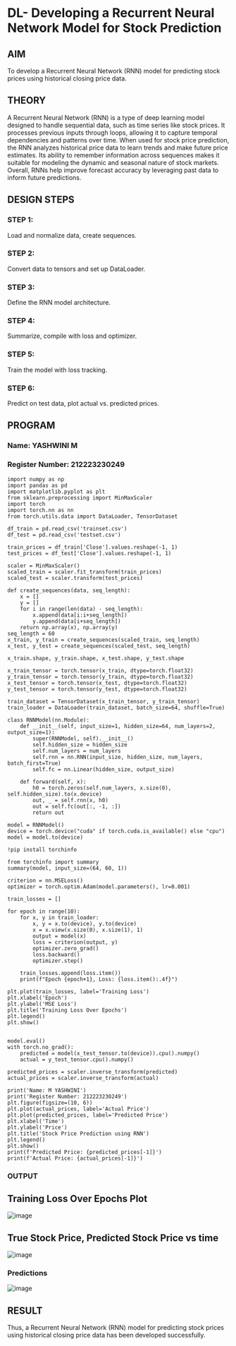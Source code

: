 # DL- Developing a Recurrent Neural Network Model for Stock Prediction

## AIM
To develop a Recurrent Neural Network (RNN) model for predicting stock prices using historical closing price data.

## THEORY
A Recurrent Neural Network (RNN) is a type of deep learning model designed to handle sequential data, such as time series like stock prices. It processes previous inputs through loops, allowing it to capture temporal dependencies and patterns over time. When used for stock price prediction, the RNN analyzes historical price data to learn trends and make future price estimates. Its ability to remember information across sequences makes it suitable for modeling the dynamic and seasonal nature of stock markets. Overall, RNNs help improve forecast accuracy by leveraging past data to inform future predictions.

## DESIGN STEPS
### STEP 1: 

Load and normalize data, create sequences.

### STEP 2: 

Convert data to tensors and set up DataLoader.

### STEP 3: 

Define the RNN model architecture.

### STEP 4: 

Summarize, compile with loss and optimizer.

### STEP 5: 

Train the model with loss tracking.

### STEP 6: 

Predict on test data, plot actual vs. predicted prices.

## PROGRAM

### Name: YASHWINI M

### Register Number: 212223230249

```
import numpy as np
import pandas as pd
import matplotlib.pyplot as plt
from sklearn.preprocessing import MinMaxScaler
import torch
import torch.nn as nn
from torch.utils.data import DataLoader, TensorDataset

df_train = pd.read_csv('trainset.csv')
df_test = pd.read_csv('testset.csv')

train_prices = df_train['Close'].values.reshape(-1, 1)
test_prices = df_test['Close'].values.reshape(-1, 1)

scaler = MinMaxScaler()
scaled_train = scaler.fit_transform(train_prices)
scaled_test = scaler.transform(test_prices)

def create_sequences(data, seq_length):
    x = []
    y = []
    for i in range(len(data) - seq_length):
        x.append(data[i:i+seq_length])
        y.append(data[i+seq_length])
    return np.array(x), np.array(y)
seq_length = 60
x_train, y_train = create_sequences(scaled_train, seq_length)
x_test, y_test = create_sequences(scaled_test, seq_length)

x_train.shape, y_train.shape, x_test.shape, y_test.shape

x_train_tensor = torch.tensor(x_train, dtype=torch.float32)
y_train_tensor = torch.tensor(y_train, dtype=torch.float32)
x_test_tensor = torch.tensor(x_test, dtype=torch.float32)
y_test_tensor = torch.tensor(y_test, dtype=torch.float32)

train_dataset = TensorDataset(x_train_tensor, y_train_tensor)
train_loader = DataLoader(train_dataset, batch_size=64, shuffle=True)

class RNNModel(nn.Module):
    def __init__(self, input_size=1, hidden_size=64, num_layers=2, output_size=1):
        super(RNNModel, self).__init__()
        self.hidden_size = hidden_size
        self.num_layers = num_layers
        self.rnn = nn.RNN(input_size, hidden_size, num_layers, batch_first=True)
        self.fc = nn.Linear(hidden_size, output_size)
    
    def forward(self, x):
        h0 = torch.zeros(self.num_layers, x.size(0), self.hidden_size).to(x.device)
        out, _ = self.rnn(x, h0)
        out = self.fc(out[:, -1, :])
        return out

model = RNNModel()
device = torch.device("cuda" if torch.cuda.is_available() else "cpu")
model = model.to(device)

!pip install torchinfo

from torchinfo import summary
summary(model, input_size=(64, 60, 1))

criterion = nn.MSELoss()
optimizer = torch.optim.Adam(model.parameters(), lr=0.001)

train_losses = []

for epoch in range(10):
    for x, y in train_loader:
        x, y = x.to(device), y.to(device)
        x = x.view(x.size(0), x.size(1), 1)
        output = model(x)
        loss = criterion(output, y)
        optimizer.zero_grad()
        loss.backward()
        optimizer.step()
    
    train_losses.append(loss.item())
    print(f"Epoch {epoch+1}, Loss: {loss.item():.4f}")

plt.plot(train_losses, label='Training Loss')
plt.xlabel('Epoch')
plt.ylabel('MSE Loss')
plt.title('Training Loss Over Epochs')
plt.legend()
plt.show()


model.eval()
with torch.no_grad():
    predicted = model(x_test_tensor.to(device)).cpu().numpy()
    actual = y_test_tensor.cpu().numpy()

predicted_prices = scaler.inverse_transform(predicted)
actual_prices = scaler.inverse_transform(actual)

print('Name: M YASHWINI')
print('Register Number: 212223230249')
plt.figure(figsize=(10, 6))
plt.plot(actual_prices, label='Actual Price')
plt.plot(predicted_prices, label='Predicted Price')
plt.xlabel('Time')
plt.ylabel('Price')
plt.title('Stock Price Prediction using RNN')
plt.legend()
plt.show()
print(f'Predicted Price: {predicted_prices[-1]}')
print(f'Actual Price: {actual_prices[-1]}')

```

### OUTPUT

## Training Loss Over Epochs Plot

![image](https://github.com/user-attachments/assets/03aca7eb-ac68-4abf-846b-688f9e8705cc)


## True Stock Price, Predicted Stock Price vs time

![image](https://github.com/user-attachments/assets/a9108c48-f6af-439b-9a80-389ac54d7b19)

### Predictions
![image](https://github.com/user-attachments/assets/0ce14783-2cca-4e67-b6e2-7a739a50717e)


## RESULT
Thus, a Recurrent Neural Network (RNN) model for predicting stock prices using historical closing price data has been developed successfully.
